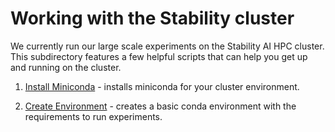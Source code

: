 # Working with the Stability cluster

We currently run our large scale experiments on the Stability AI HPC cluster.
This subdirectory features a few helpful scripts that can help you get up and
running on the cluster.

1. [Install Miniconda](linux-cluster/miniconda_install.sh) -
   installs miniconda for your cluster environment.

2. [Create Environment](linux-cluster/env_creation.sh) -
   creates a basic conda environment with the requirements to run experiments.
